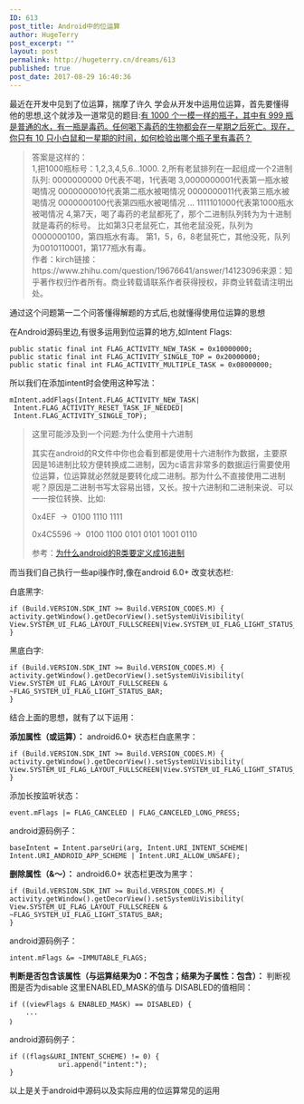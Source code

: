 ```yaml
---
ID: 613
post_title: Android中的位运算
author: HugeTerry
post_excerpt: ""
layout: post
permalink: http://hugeterry.cn/dreams/613
published: true
post_date: 2017-08-29 16:40:36
---
```

最近在开发中见到了位运算，揣摩了许久
学会从开发中运用位运算，首先要懂得他的思想,这个就涉及一道常见的题目:<a href="https://www.zhihu.com/question/19676641">有 1000 个一模一样的瓶子，其中有 999 瓶是普通的水，有一瓶是毒药。任何喝下毒药的生物都会在一星期之后死亡。现在，你只有 10 只小白鼠和一星期的时间，如何检验出哪个瓶子里有毒药？</a>
<div>
<blockquote>
<div>答案是这样的：</div>
<div>1,把1000瓶标号：1,2,3,4,5,6...1000.
2,所有老鼠排列在一起组成一个2进制队列: 0000000000
0代表不喝，1代表喝
3,0000000001代表第一瓶水被喝情况
0000000010代表第二瓶水被喝情况
0000000011代表第三瓶水被喝情况
0000000100代表第四瓶水被喝情况
...
1111101000代表第1000瓶水被喝情况
4,第7天，喝了毒药的老鼠都死了，那个二进制队列转为为十进制就是毒药的标号。
比如第3只老鼠死亡，其他老鼠没死，队列为0000000100，第四瓶水有毒。
第1，5，6，8老鼠死亡，其他没死，队列为0010110001，第177瓶水有毒。</div>
<div></div>
作者：kirch链接：https://www.zhihu.com/question/19676641/answer/14123096来源：知乎著作权归作者所有。商业转载请联系作者获得授权，非商业转载请注明出处。</blockquote>
</div>
通过这个问题第一二个问答懂得解题的方式后,也就懂得使用位运算的思想

在Android源码里边,有很多运用到位运算的地方,如Intent Flags:
<pre><code>public static final int FLAG_ACTIVITY_NEW_TASK = 0x10000000;
public static final int FLAG_ACTIVITY_SINGLE_TOP = 0x20000000;
public static final int FLAG_ACTIVITY_MULTIPLE_TASK = 0x08000000;</code></pre>
所以我们在添加intent时会使用这种写法：
<pre><code>mIntent.addFlags(Intent.FLAG_ACTIVITY_NEW_TASK| Intent.FLAG_ACTIVITY_RESET_TASK_IF_NEEDED| Intent.FLAG_ACTIVITY_SINGLE_TOP);</code></pre>
<blockquote>这里可能涉及到一个问题:为什么使用十六进制

其实在android的R文件中你也会看到都是使用十六进制作为数据，主要原因是16进制比较方便转换成二进制，因为c语言非常多的数据运行需要使用位运算，位运算就必然就是要转化成二进制。那为什么不直接使用二进制呢？原因是二进制书写太容易出错，又长。按十六进制和二进制来说、可以一一按位转换、比如:

0x4EF  -&gt;  0100 1110 1111

0x4C5596 -&gt;  0100 1100 0101 0101 1001 0110

参考：<a href="http://www.cnblogs.com/200911/p/3348371.html?utm_source=tuicool" target="_blank" rel="noopener">为什么android的R类要定义成16进制</a></blockquote>
而当我们自己执行一些api操作时,像在android 6.0+ 改变状态栏:

白底黑字:
<pre><code>if (Build.VERSION.SDK_INT &gt;= Build.VERSION_CODES.M) {
activity.getWindow().getDecorView().setSystemUiVisibility( View.SYSTEM_UI_FLAG_LAYOUT_FULLSCREEN|View.SYSTEM_UI_FLAG_LIGHT_STATUS_BAR);
}
</code></pre>
黑底白字:
<pre><code>if (Build.VERSION.SDK_INT &gt;= Build.VERSION_CODES.M) {
activity.getWindow().getDecorView().setSystemUiVisibility( View.SYSTEM_UI_FLAG_LAYOUT_FULLSCREEN &amp; ~FLAG_SYSTEM_UI_FLAG_LIGHT_STATUS_BAR; 
}</code></pre>
结合上面的思想，就有了以下运用：

<strong>添加属性（或运算）：</strong>
android6.0+ 状态栏白底黑字：
<pre><code>if (Build.VERSION.SDK_INT &gt;= Build.VERSION_CODES.M) {
activity.getWindow().getDecorView().setSystemUiVisibility( View.SYSTEM_UI_FLAG_LAYOUT_FULLSCREEN|View.SYSTEM_UI_FLAG_LIGHT_STATUS_BAR);
}</code></pre>
添加长按监听状态：
<pre><code>event.mFlags |= FLAG_CANCELED | FLAG_CANCELED_LONG_PRESS;</code></pre>
android源码例子：
<pre><code>baseIntent = Intent.parseUri(arg, Intent.URI_INTENT_SCHEME| Intent.URI_ANDROID_APP_SCHEME | Intent.URI_ALLOW_UNSAFE);</code></pre>
<strong>删除属性（&amp;～）：</strong>
android6.0+ 状态栏更改为黑字：
<pre><code>if (Build.VERSION.SDK_INT &gt;= Build.VERSION_CODES.M) {
activity.getWindow().getDecorView().setSystemUiVisibility( View.SYSTEM_UI_FLAG_LAYOUT_FULLSCREEN &amp; ~FLAG_SYSTEM_UI_FLAG_LIGHT_STATUS_BAR; 
}</code></pre>
android源码例子：
<pre><code>intent.mFlags &amp;= ~IMMUTABLE_FLAGS;</code></pre>
<strong>判断是否包含该属性（与运算结果为0：不包含；结果为子属性：包含）：</strong>
判断视图是否为disable 这里ENABLED_MASK的值与 DISABLED的值相同：
<pre><code>if ((viewFlags &amp; ENABLED_MASK) == DISABLED) {  
    ...  
｝ </code></pre>
android源码例子：
<pre><code>if ((flags&amp;URI_INTENT_SCHEME) != 0) {
            uri.append("intent:");
}</code></pre>
以上是关于android中源码以及实际应用的位运算常见的运用